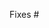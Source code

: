 <!--
Thank you for submitting a pull request!

Please verify that:
* [ ] There is an associated issue in the `Backlog` milestone (**required**)
* [ ] Code is up-to-date with the `main` branch
* [ ] You've successfully run `gulp runtests` locally
* [ ] There are new or updated unit tests validating the change

Refer to CONTRIBUTING.MD for more details.
  https://github.com/Microsoft/TypeScript/blob/main/CONTRIBUTING.md

** Please don't send typo fixes! **
We understand that typo fixes are generally nice, but these fixes don't help
with code quality and add work to the core team. The same generally applies
to other projects. If you're interested in sending a PR, the issue tracker
has many issues marked `help wanted`.
-->

Fixes #
